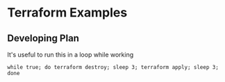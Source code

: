 # Terraform Examples

## Developing Plan

It's useful to run this in a loop while working

```
while true; do terraform destroy; sleep 3; terraform apply; sleep 3; done
```
